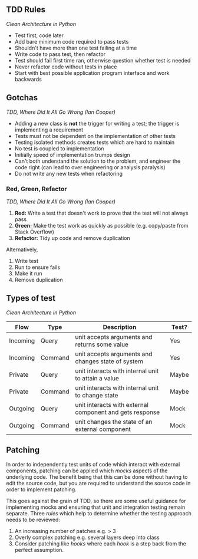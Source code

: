 
## TDD Rules
_Clean Architecture in Python_

- Test first, code later
- Add bare minimum code required to pass tests
- Shouldn't have more than one test failing at a time
- Write code to pass test, then refactor
- Test should fail first time ran, otherwise question whether test is needed
- Never refactor code without tests in place
- Start with best possible application program interface and work backwards

## Gotchas
_TDD, Where Did It All Go Wrong (Ian Cooper)_

- Adding a new class is **not** the trigger for writing a test; the trigger is implementing a requirement
- Tests must not be dependent on the implementation of other tests
- Testing isolated methods creates tests which are hard to maintain
- No test is coupled to implementation
- Initially speed of implementation trumps design
- Can't both understand the solution to the problem, and engineer the code right (can lead to over engineering or analysis paralysis)
- Do not write any new tests when refactoring


### Red, Green, Refactor
_TDD, Where Did It All Go Wrong (Ian Cooper)_

1. **Red:** Write a test that doesn't work to prove that the test will not always pass
2. **Green:** Make the test work as quickly as possible (e.g. copy/paste from Stack Overflow)
3. **Refactor:** Tidy up code and remove duplication

Alternatively,
1. Write test
2. Run to ensure fails
3. Make it run
4. Remove duplication



## Types of test
_Clean Architecture in Python_

Flow | Type | Description |Test?
-----|------|------|------
Incoming | Query | unit accepts arguments and returns some value | Yes
Incoming | Command | unit accepts arguments and changes state of system | Yes
Private | Query | unit interacts with internal unit to attain a value | Maybe
Private | Command | unit interacts with internal unit to change state | Maybe
Outgoing | Query | unit interacts with external component and gets response | Mock
Outgoing | Command | unit changes the state of an external component | Mock

## Patching
In order to independently test units of code which interact with external components, patching can be applied which _mocks_ aspects of the underlying code. The benefit being that this can be done without having to edit the source code, but you are required to understand the source code in order to implement patching. 

This goes against the grain of TDD, so there are some useful guidance for implementing mocks and ensuring that unit and integration testing remain separate. Three _rules_ which help to determine whether the testing approach needs to be reviewed:

1. An increasing number of patches e.g. > 3
2. Overly complex patching e.g. several layers deep into class
3. Consider patching like _hooks_ where each _hook_ is a step back from the perfect assumption.


